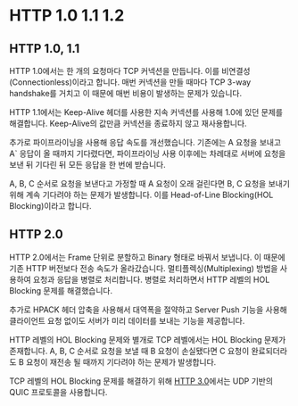 # HTTP 1.0 1.1 1.2

## HTTP 1.0, 1.1

HTTP 1.0에서는 한 개의 요청마다 TCP 커넥션을 만듭니다. 이를 비연결성(Connectionless)이라고 합니다.
매번 커넥션을 만들 때마다 TCP 3-way handshake를 거치고 이 때문에 매번 비용이 발생하는 문제가 있습니다.

HTTP 1.1에서는 Keep-Alive 헤더를 사용한 지속 커넥션를 사용해 1.0에 있던 문제를 해결합니다. Keep-Alive의 값만큼 커넥션을 종료하지 않고 재사용합니다.

추가로 파이프라이닝을 사용해 응답 속도를 개선했습니다. 기존에는 A 요청을 보내고 A` 응답이 올 때까지 기다렸다면, 파이프라이닝 사용 이후에는 차례대로 서버에 요청을 보낸 뒤 기다린 뒤 모든 응답을 한 번에 받습니다.

A, B, C 순서로 요청을 보낸다고 가정할 때 A 요청이 오래 걸린다면 B, C 요청을 보내기 위해 계속 기다려야 하는 문제가 발생합니다. 이를 Head-of-Line Blocking(HOL Blocking)이라고 합니다.

## HTTP 2.0

HTTP 2.0에서는 Frame 단위로 분할하고 Binary 형태로 바꿔서 보냅니다. 이 때문에 기존 HTTP 버전보다 전송 속도가 올라갔습니다.
멀티플렉싱(Multiplexing) 방법을 사용하여 요청과 응답을 병렬로 처리합니다. 병렬로 처리하면서 HTTP 레벨의 HOL Blocking 문제를 해결했습니다.

추가로 HPACK 헤더 압축을 사용해서 대역폭을 절약하고 Server Push 기능을 사용해 클라이언트 요청 없이도 서버가 미리 데이터를 보내는 기능을 제공합니다.

HTTP 레벨의 HOL Blocking 문제와 별개로 TCP 레벨에서는 HOL Blocking 문제가 존재합니다. A, B, C 순서로 요청을 보낼 때 B 요청이 손실됐다면 C 요청이 완료되더라도 B 요청이 재전송 될 때까지 기다려야 하는 문제가 발생합니다.

TCP 레벨의 HOL Blocking 문제를 해결하기 위해 [HTTP 3.0](./http-3.md)에서는 UDP 기반의 QUIC 프로토콜을 사용합니다.
